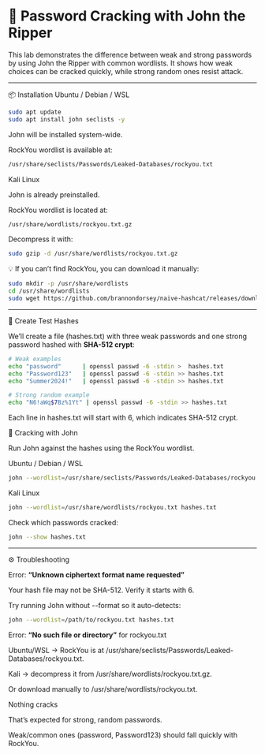 # 🔨 Password Cracking with John the Ripper

This lab demonstrates the difference between weak and strong passwords by using John the Ripper with common wordlists. It shows how weak choices can be cracked quickly, while strong random ones resist attack.

---
📦 Installation
Ubuntu / Debian / WSL
```bash
sudo apt update
sudo apt install john seclists -y
```


  John will be installed system-wide.

  RockYou wordlist is available at:
  
```bash
/usr/share/seclists/Passwords/Leaked-Databases/rockyou.txt
```

Kali Linux

  John is already preinstalled.

  RockYou wordlist is located at:
  
```bash  
/usr/share/wordlists/rockyou.txt.gz
```

Decompress it with:

```bash
sudo gzip -d /usr/share/wordlists/rockyou.txt.gz
```

💡 If you can’t find RockYou, you can download it manually:

```bash
sudo mkdir -p /usr/share/wordlists
cd /usr/share/wordlists
sudo wget https://github.com/brannondorsey/naive-hashcat/releases/download/data/rockyou.txt
```
---
📝 Create Test Hashes

We’ll create a file (hashes.txt) with three weak passwords and one strong password hashed with **SHA-512 crypt**:

```bash
# Weak examples
echo "password"      | openssl passwd -6 -stdin >  hashes.txt
echo "Password123"   | openssl passwd -6 -stdin >> hashes.txt
echo "Summer2024!"   | openssl passwd -6 -stdin >> hashes.txt

# Strong random example
echo "N6!aWq$7Bz%1Yt" | openssl passwd -6 -stdin >> hashes.txt
```

Each line in hashes.txt will start with $6$, which indicates SHA-512 crypt.

🔑 Cracking with John

Run John against the hashes using the RockYou wordlist.

Ubuntu / Debian / WSL

```bash
john --wordlist=/usr/share/seclists/Passwords/Leaked-Databases/rockyou.txt hashes.txt
```

Kali Linux

```bash
john --wordlist=/usr/share/wordlists/rockyou.txt hashes.txt
```

Check which passwords cracked:

```bash
john --show hashes.txt
```

---
⚙️ Troubleshooting

Error: **“Unknown ciphertext format name requested”**

Your hash file may not be SHA-512. Verify it starts with $6$.

Try running John without --format so it auto-detects:

```bash
john --wordlist=/path/to/rockyou.txt hashes.txt
```

Error: **“No such file or directory”** for rockyou.txt

Ubuntu/WSL → RockYou is at /usr/share/seclists/Passwords/Leaked-Databases/rockyou.txt.

Kali → decompress it from /usr/share/wordlists/rockyou.txt.gz.

Or download manually to /usr/share/wordlists/rockyou.txt.

Nothing cracks

That’s expected for strong, random passwords.

Weak/common ones (password, Password123) should fall quickly with RockYou.
